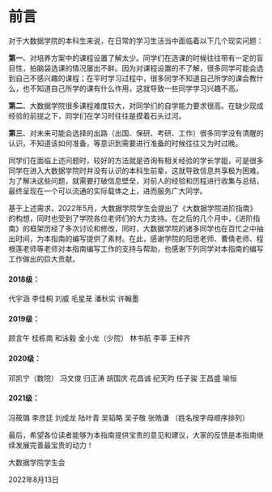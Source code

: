 # 前言

对于大数据学院的本科生来说，在日常的学习生活当中面临着以下几个现实问题：

**第一**、对培养方案中的课程设置了解太少。同学们在选课的时候往往带有一定的盲目性，拍脑袋选课的情况屡出不鲜。因为对课程设置的不了解，很多同学可能会选到自己不感兴趣的课程；在平时学习过程中，很多同学不知道自己所学的课会教什么，也不知道自己所学的课有什么作用，这就导致一些同学学习兴趣不高。

**第二**、大数据学院很多课程难度较大，对同学们的自学能力要求很高。在缺少现成经验的前提之下，同学们在学习时往往是摸着石头过河。

**第三**、对未来可能会选择的出路（出国、保研、考研、工作）很多同学没有清醒的认识，不知道该如何准备，等意识到需要进行准备的时候往往又为时过晚。

同学们在面临上述问题时，较好的方法就是咨询有相关经验的学长学姐，可是很多同学在进入大数据学院时并没有认识的本科生前辈，这就导致信息共享极为困难。为了解决这些问题，就需要打破信息壁垒，对前人的经验和历程进行收集与总结，最终呈现在一个可以流通的实际载体之上，进而服务广大同学。

基于上述需求，2022年5月，大数据学院学生会提出了《大数据学院进阶指南》的构想，同时也受到了学院各位老师们的大力支持。在之后的几个月中，《进阶指南》的框架历经了多次讨论和修改，同时，大数据学院的诸多同学也在百忙之中抽出时间，为本指南的编写提供了素材。在此，感谢学院的阳思老师、曹倩老师、程根莲老师等老师对本指南编写工作的支持与帮助，也感谢下列同学对本指南的编写工作做出的巨大贡献。

#### 2018级：

代宇涵         李佳桐         刘威          毛星茏         潘秋实         许翰墨

#### 2019级：

顾言午         桂栋南         和泳毅         金小龙（少院）      林书航          李莘            王梓齐

#### 2020级：

邓凯宁（数院）       冯文俊         归正涛         胡国庆        花昌诚         纪天昀       任子骏        王昌盛        喻恒 

#### 2021级：

冯筱璐       李彦廷       刘成龙       陆叶青       吴韬略       吴子敬       张皓谦 （姓名按字母顺序排列）       



最后，希望各位读者能够为本指南提供宝贵的意见和建议，大家的反馈是本指南继续发展完善最宝贵的动力！

大数据学院学生会

2022年8月13日
